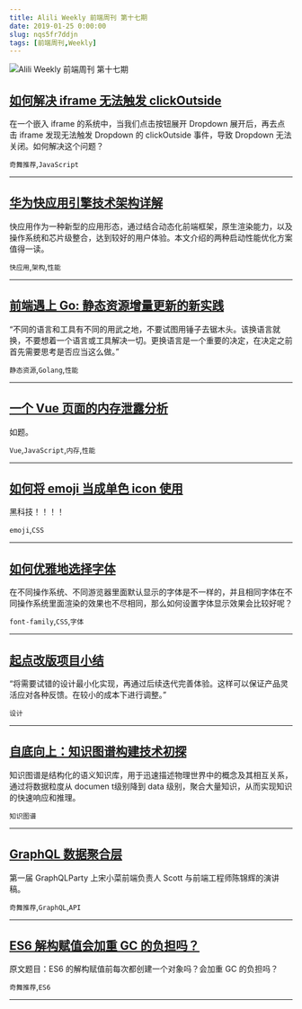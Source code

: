 ```yaml
---
title: Alili Weekly 前端周刊 第十七期 
date: 2019-01-25 0:00:00
slug: nqs5fr7ddjn
tags: [前端周刊,Weekly]
---
```

![Alili Weekly 前端周刊 第十七期](https://static.alili.tech/images/github_14.png)
##   [如何解决 iframe 无法触发 clickOutside](https://zhuanlan.zhihu.com/p/38392987)  
 
在一个嵌入 iframe 的系统中，当我们点击按钮展开 Dropdown 展开后，再去点击 iframe 发现无法触发 Dropdown 的 clickOutside 事件，导致 Dropdown 无法关闭。如何解决这个问题？ 

`奇舞推荐`,`JavaScript` 


---
##   [华为快应用引擎技术架构详解](https://mp.weixin.qq.com/s/JdNJifhpkGzd0VpLZhN6Eg)  
 
快应用作为一种新型的应用形态，通过结合动态化前端框架，原生渲染能力，以及操作系统和芯片级整合，达到较好的用户体验。本文介绍的两种启动性能优化方案值得一读。 

`快应用`,`架构`,`性能` 


---
##   [前端遇上 Go: 静态资源增量更新的新实践](https://mp.weixin.qq.com/s/hCqQW1F8FngPPGZAisAWUg)  
 
“不同的语言和工具有不同的用武之地，不要试图用锤子去锯木头。该换语言就换，不要想着一个语言或工具解决一切。更换语言是一个重要的决定，在决定之前首先需要思考是否应当这么做。” 

`静态资源`,`Golang`,`性能` 


---
##   [一个 Vue 页面的内存泄露分析](https://www.yinchengli.com/2018/06/25/vue-memory-leak)  
 
如题。 

`Vue`,`JavaScript`,`内存`,`性能` 


---
##   [如何将 emoji 当成单色 icon 使用](https://zhuanlan.zhihu.com/p/38767488)  
 
黑科技！！！！ 

`emoji`,`CSS` 


---
##   [如何优雅地选择字体](https://segmentfault.com/a/1190000006110417)  
 
在不同操作系统、不同游览器里面默认显示的字体是不一样的，并且相同字体在不同操作系统里面渲染的效果也不尽相同，那么如何设置字体显示效果会比较好呢？ 

`font-family`,`CSS`,`字体` 


---
##   [起点改版项目小结](https://mp.weixin.qq.com/s/7HQzMdNGDVVBHvnvBsrosA)  
 
“将需要试错的设计最小化实现，再通过后续迭代完善体验。这样可以保证产品灵活应对各种反馈。在较小的成本下进行调整。” 

`设计` 


---
##   [自底向上：知识图谱构建技术初探](https://zhuanlan.zhihu.com/p/38906183)  
 
知识图谱是结构化的语义知识库，用于迅速描述物理世界中的概念及其相互关系，通过将数据粒度从 documen t级别降到 data 级别，聚合大量知识，从而实现知识的快速响应和推理。 

`知识图谱` 


---
##   [GraphQL 数据聚合层](https://mp.weixin.qq.com/s/E4eXE_ItG_48jCWU6ibrDg)  
 
第一届 GraphQLParty 上宋小菜前端负责人 Scott 与前端工程师陈锦辉的演讲稿。 

`奇舞推荐`,`GraphQL`,`API` 


---
##   [ES6 解构赋值会加重 GC 的负担吗？](https://mp.weixin.qq.com/s/cZsyuo9nq4AdXQtmckuFMQ)  
 
原文题目：ES6 的解构赋值前每次都创建一个对象吗？会加重 GC 的负担吗？ 

`奇舞推荐`,`ES6` 


---

